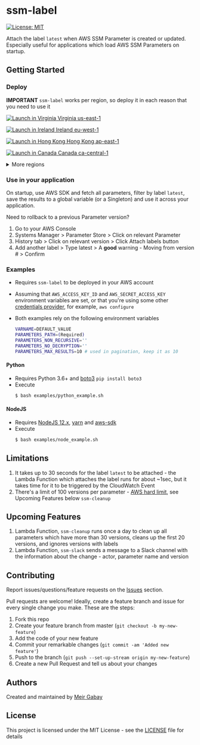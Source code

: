 # ssm-label

[![License: MIT](https://img.shields.io/badge/License-MIT-green.svg)](./LICENSE)

Attach the label `latest` when AWS SSM Parameter is created or updated. Especially useful for applications which load AWS SSM Parameters on startup.

## Getting Started

### Deploy

**IMPORTANT** `ssm-label` works per region, so deploy it in each reason that you need to use it

[![Launch in Virginia](https://s3.amazonaws.com/cloudformation-examples/cloudformation-launch-stack.png) Virginia us-east-1](https://us-east-1.console.aws.amazon.com/cloudformation/home?region=us-east-1#/stacks/quickcreate?templateURL=https://ssm-label.s3-eu-west-1.amazonaws.com/cfn-template-ssm-label.yml)

[![Launch in Ireland](https://s3.amazonaws.com/cloudformation-examples/cloudformation-launch-stack.png) Ireland eu-west-1](https://eu-west-1.console.aws.amazon.com/cloudformation/home?region=eu-west-1#/stacks/quickcreate?templateURL=https://ssm-label.s3-eu-west-1.amazonaws.com/cfn-template-ssm-label.yml)

[![Launch in Hong Kong](https://s3.amazonaws.com/cloudformation-examples/cloudformation-launch-stack.png) Hong Kong ap-east-1](https://eu-west-1.console.aws.amazon.com/cloudformation/home?region=eu-west-1#/stacks/quickcreate?templateURL=https://ssm-label.s3-eu-west-1.amazonaws.com/cfn-template-ssm-label.yml)

[![Launch in Canada](https://s3.amazonaws.com/cloudformation-examples/cloudformation-launch-stack.png) Canada ca-central-1](https://eu-west-1.console.aws.amazon.com/cloudformation/home?region=eu-west-1#/stacks/quickcreate?templateURL=https://ssm-label.s3-eu-west-1.amazonaws.com/cfn-template-ssm-label.yml)

<details><summary>
More regions
</summary>

To deploy in other regions, replace AWS_REGION with the region's code

```
https://AWS_REGION.console.aws.amazon.com/cloudformation/home?region=AWS_REGION#/stacks/quickcreate?templateURL=https://
ssm-label.s3-eu-west-1.amazonaws.com/cfn-template-ssm-label.yml
```

</details>

### Use in your application

On startup, use AWS SDK and fetch all parameters, filter by label `latest`, save the results to a global variable (or a Singleton) and use it across your application.

Need to rollback to a previous Parameter version?

1. Go to your AWS Console
1. Systems Manager > Parameter Store > Click on relevant Parameter
1. History tab > Click on relevant version > Click Attach labels button
1. Add another label > Type latest > A **good** warning - Moving from version # > Confirm

### Examples

- Requires `ssm-label` to be deployed in your AWS account
- Assuming that `AWS_ACCESS_KEY_ID` and `AWS_SECRET_ACCESS_KEY` environment variables are set, or that you're using some other [credentials provider](https://boto3.amazonaws.com/v1/documentation/api/latest/guide/credentials.html#configuring-credentials), for example, `aws configure`
- Both examples rely on the following environment variables

  ```bash
  VARNAME=DEFAULT_VALUE
  PARAMETERS_PATH=(Required)
  PARAMETERS_NON_RECURSIVE=''
  PARAMETERS_NO_DECRYPTION=''
  PARAMETERS_MAX_RESULTS=10 # used in pagination, keep it as 10
  ```

#### Python

- Requires Python 3.6+ and [boto3](https://pypi.org/project/boto3/) `pip install boto3`
- Execute
  ```bash
  $ bash examples/python_example.sh
  ```

#### NodeJS

- Requires [NodeJS 12.x](https://nodejs.org/en/download/package-manager/), [yarn](https://classic.yarnpkg.com/en/docs/install/) and [aws-sdk](https://www.npmjs.com/package/aws-sdk)
- Execute
  ```bash
  $ bash examples/node_example.sh
  ```

## Limitations

1. It takes up to 30 seconds for the label `latest` to be attached - the Lambda Function which attaches the label runs for about ~1sec, but it takes time for it to be triggered by the CloudWatch Event
1. There's a limit of 100 versions per parameter - [AWS hard limit](https://docs.aws.amazon.com/systems-manager/latest/userguide/sysman-paramstore-labels.html), see Upcoming Features below `ssm-cleanup`

## Upcoming Features

1. Lambda Function, `ssm-cleanup` runs once a day to clean up all parameters which have more than 30 versions, cleans up the first 20 versions, and ignores versions with labels
1. Lambda Function, `ssm-slack` sends a message to a Slack channel with the information about the change - actor, parameter name and version

## Contributing

Report issues/questions/feature requests on the [Issues](https://github.com/unfor19/ssm-label/issues) section.

Pull requests are welcome! Ideally, create a feature branch and issue for every single change you make. These are the steps:

1. Fork this repo
1. Create your feature branch from master (`git checkout -b my-new-feature`)
1. Add the code of your new feature
1. Commit your remarkable changes (`git commit -am 'Added new feature'`)
1. Push to the branch (`git push --set-up-stream origin my-new-feature`)
1. Create a new Pull Request and tell us about your changes

## Authors

Created and maintained by [Meir Gabay](https://github.com/unfor19)

## License

This project is licensed under the MIT License - see the [LICENSE](https://github.com/unfor19/ssm-label/blob/master/LICENSE) file for details
